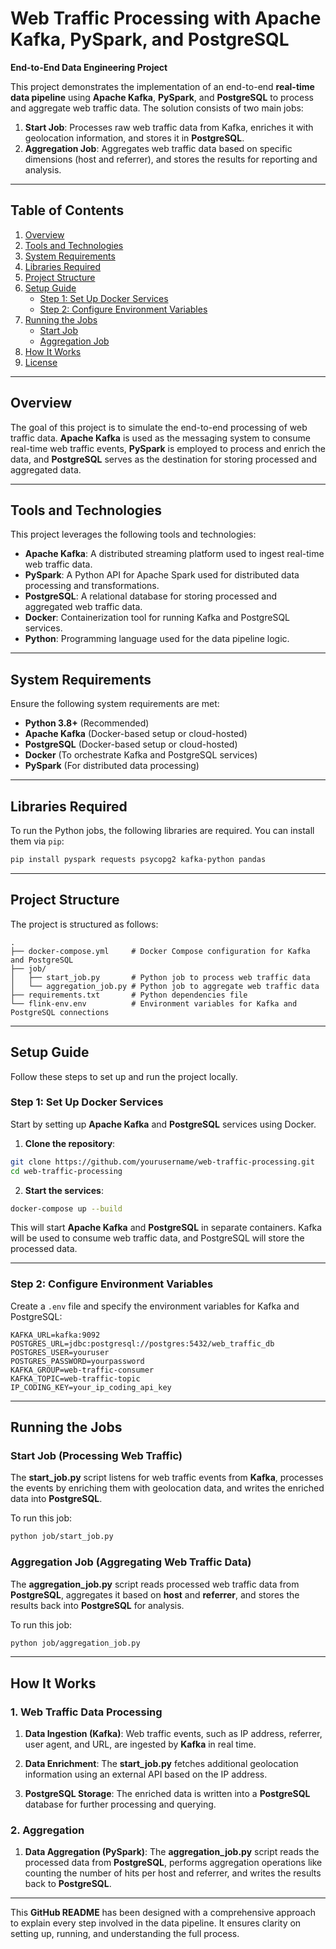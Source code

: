 
# Web Traffic Processing with Apache Kafka, PySpark, and PostgreSQL

**End-to-End Data Engineering Project**

This project demonstrates the implementation of an end-to-end **real-time data pipeline** using **Apache Kafka**, **PySpark**, and **PostgreSQL** to process and aggregate web traffic data. The solution consists of two main jobs:

1. **Start Job**: Processes raw web traffic data from Kafka, enriches it with geolocation information, and stores it in **PostgreSQL**.
2. **Aggregation Job**: Aggregates web traffic data based on specific dimensions (host and referrer), and stores the results for reporting and analysis.

---

## **Table of Contents**

1. [Overview](#overview)
2. [Tools and Technologies](#tools-and-technologies)
3. [System Requirements](#system-requirements)
4. [Libraries Required](#libraries-required)
5. [Project Structure](#project-structure)
6. [Setup Guide](#setup-guide)
   - [Step 1: Set Up Docker Services](#step-1-set-up-docker-services)
   - [Step 2: Configure Environment Variables](#step-2-configure-environment-variables)
7. [Running the Jobs](#running-the-jobs)
   - [Start Job](#start-job)
   - [Aggregation Job](#aggregation-job)
8. [How It Works](#how-it-works)
9. [License](#license)

---

## **Overview**

The goal of this project is to simulate the end-to-end processing of web traffic data. **Apache Kafka** is used as the messaging system to consume real-time web traffic events, **PySpark** is employed to process and enrich the data, and **PostgreSQL** serves as the destination for storing processed and aggregated data.

---

## **Tools and Technologies**

This project leverages the following tools and technologies:

- **Apache Kafka**: A distributed streaming platform used to ingest real-time web traffic data.
- **PySpark**: A Python API for Apache Spark used for distributed data processing and transformations.
- **PostgreSQL**: A relational database for storing processed and aggregated web traffic data.
- **Docker**: Containerization tool for running Kafka and PostgreSQL services.
- **Python**: Programming language used for the data pipeline logic.

---

## **System Requirements**

Ensure the following system requirements are met:

- **Python 3.8+** (Recommended)
- **Apache Kafka** (Docker-based setup or cloud-hosted)
- **PostgreSQL** (Docker-based setup or cloud-hosted)
- **Docker** (To orchestrate Kafka and PostgreSQL services)
- **PySpark** (For distributed data processing)

---

## **Libraries Required**

To run the Python jobs, the following libraries are required. You can install them via `pip`:

```bash
pip install pyspark requests psycopg2 kafka-python pandas
```

---

## **Project Structure**

The project is structured as follows:

```plaintext
.
├── docker-compose.yml     # Docker Compose configuration for Kafka and PostgreSQL
├── job/
│   ├── start_job.py       # Python job to process web traffic data
│   └── aggregation_job.py # Python job to aggregate web traffic data
├── requirements.txt       # Python dependencies file
└── flink-env.env          # Environment variables for Kafka and PostgreSQL connections
```

---

## **Setup Guide**

Follow these steps to set up and run the project locally.

### **Step 1: Set Up Docker Services**

Start by setting up **Apache Kafka** and **PostgreSQL** services using Docker.

1. **Clone the repository**:

```bash
git clone https://github.com/yourusername/web-traffic-processing.git
cd web-traffic-processing
```

2. **Start the services**:

```bash
docker-compose up --build
```

This will start **Apache Kafka** and **PostgreSQL** in separate containers. Kafka will be used to consume web traffic data, and PostgreSQL will store the processed data.

---

### **Step 2: Configure Environment Variables**

Create a `.env` file and specify the environment variables for Kafka and PostgreSQL:

```env
KAFKA_URL=kafka:9092
POSTGRES_URL=jdbc:postgresql://postgres:5432/web_traffic_db
POSTGRES_USER=youruser
POSTGRES_PASSWORD=yourpassword
KAFKA_GROUP=web-traffic-consumer
KAFKA_TOPIC=web-traffic-topic
IP_CODING_KEY=your_ip_coding_api_key
```

---

## **Running the Jobs**

### **Start Job (Processing Web Traffic)**

The **start_job.py** script listens for web traffic events from **Kafka**, processes the events by enriching them with geolocation data, and writes the enriched data into **PostgreSQL**.

To run this job:

```bash
python job/start_job.py
```

### **Aggregation Job (Aggregating Web Traffic Data)**

The **aggregation_job.py** script reads processed web traffic data from **PostgreSQL**, aggregates it based on **host** and **referrer**, and stores the results back into **PostgreSQL** for analysis.

To run this job:

```bash
python job/aggregation_job.py
```

---

## **How It Works**

### **1. Web Traffic Data Processing**

1. **Data Ingestion (Kafka)**: Web traffic events, such as IP address, referrer, user agent, and URL, are ingested by **Kafka** in real time.
   
2. **Data Enrichment**: The **start_job.py** fetches additional geolocation information using an external API based on the IP address.

3. **PostgreSQL Storage**: The enriched data is written into a **PostgreSQL** database for further processing and querying.

### **2. Aggregation**

1. **Data Aggregation (PySpark)**: The **aggregation_job.py** script reads the processed data from **PostgreSQL**, performs aggregation operations like counting the number of hits per host and referrer, and writes the results back to **PostgreSQL**.



---

This **GitHub README** has been designed with a comprehensive approach to explain every step involved in the data pipeline. It ensures clarity on setting up, running, and understanding the full process.

